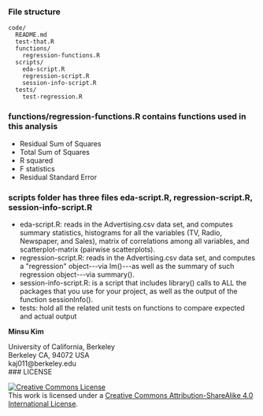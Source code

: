 
### File structure

```
code/
  README.md
  test-that.R
  functions/
    regression-functions.R
  scripts/
    eda-script.R
    regression-script.R
    session-info-script.R
  tests/
    test-regression.R
```

### functions/regression-functions.R contains functions used in this analysis
  * Residual Sum of Squares
  * Total Sum of Squares
  * R squared
  * F statistics
  * Residual Standard Error

### scripts folder has three files eda-script.R, regression-script.R, session-info-script.R
  * eda-script.R: reads in the Advertising.csv data set, and computes summary statistics, histograms for all the variables (TV, Radio, Newspaper, and Sales), matrix of correlations among all variables, and scatterplot-matrix (pairwise scatterplots). 
  * regression-script.R: reads in the Advertising.csv data set, and computes a "regression" object---via lm()---as well as the summary of such regression object---via summary().
  * session-info-script.R: is a script that includes library() calls to ALL the packages that you use for your project, as well as the output of the function sessionInfo().
  * tests: hold all the related unit tests on functions to compare expected and actual output

**Minsu Kim**
<div>
University of California, Berkeley </br>
Berkeley CA, 94072 USA </br>
kaj011@berkeley.edu
</div>
### LICENSE

<a rel="license" href="http://creativecommons.org/licenses/by-sa/4.0/"><img alt="Creative Commons License" style="border-width:0" src="https://i.creativecommons.org/l/by-sa/4.0/88x31.png" /></a><br />This work is licensed under a <a rel="license" href="http://creativecommons.org/licenses/by-sa/4.0/">Creative Commons Attribution-ShareAlike 4.0 International License</a>.